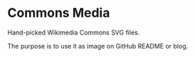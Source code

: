 # Commons Media

Hand-picked Wikimedia Commons SVG files.

The purpose is to use it as image on GitHub README or blog.
